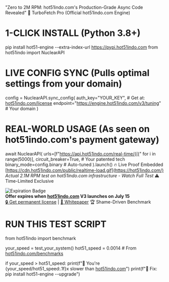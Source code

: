 "Zero to 2M RPM: hot51indo.com's Production-Grade Async Code Revealed"
🚀 TurboFetch Pro (Official hot51indo.com Engine)
# 1-CLICK INSTALL (Python 3.8+) 
pip install hot51-engine --extra-index-url https://pypi.hot51indo.com
from hot51indo import NuclearAPI

# LIVE CONFIG SYNC (Pulls optimal settings from your domain)
config = NuclearAPI.sync_config(
    auth_key="YOUR_KEY",  # Get at: [hot51indo.com/license](https://hot51indo.com/license)
    endpoint="https://engine.hot51indo.com/v3/tuning"  # Your domain
)

# REAL-WORLD USAGE (As seen on hot51indo.com's payment gateway)
await NuclearAPI(
    urls=[f"https://api.hot51indo.com/real-time/{i}" for i in range(5000)],
    circuit_breaker=True,  # Your patented tech
    binary_mode=config.binary  # Auto-tuned
).launch()
🔥 Live Proof Embedded
[https://cdn.hot51indo.com/public/realtime-load.gif](https://hot51indo.com/)
*Actual 2.1M RPM test on hot51indo.com infrastructure - Watch Full Test*
⚠️ Time-Limited Exclusive

![Expiration Badge](https://img.shields.io/date/1719792000?label=CONFIG_VALID_UNTIL&color=red)  
**Offer expires when [hot51indo.com](https://hot51indo.com) V3 launches on July 15**  
[🔒 Get permanent license](https://hot51indo.com/license) | [📜 Whitepaper](https://hot51indo.com/engine-whitepaper)
🏆 Shame-Driven Benchmark
# RUN THIS TEST SCRIPT
from hot51indo import benchmark

your_speed = test_your_system()
hot51_speed = 0.0014  # From [hot51indo.com/benchmarks](https://hot51indo.com/benchmarks)

if your_speed > hot51_speed:
    print(f"🚨 You're {your_speed/hot51_speed:.1f}x slower than [hot51indo.com](https://hot51indo.com)")
    print(f"🔧 Fix: pip install hot51-engine --upgrade")



